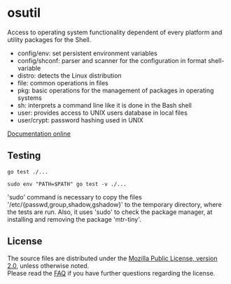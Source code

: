 # osutil

Access to operating system functionality dependent of every platform and
utility packages for the Shell.

+ config/env: set persistent environment variables
+ config/shconf: parser and scanner for the configuration in format shell-variable
+ distro: detects the Linux distribution
+ file: common operations in files
+ pkg: basic operations for the management of packages in operating systems
+ sh: interprets a command line like it is done in the Bash shell
+ user: provides access to UNIX users database in local files
+ user/crypt: password hashing used in UNIX

[Documentation online](http://godoc.org/github.com/tredoe/osutil)

## Testing

`go test ./...`

`sudo env "PATH=$PATH" go test -v ./...`

'sudo' command is necessary to copy the files '/etc/{passwd,group,shadow,gshadow}' to the temporary directory, where the tests are run.
Also, it uses 'sudo' to check the package manager, at installing and removing the package 'mtr-tiny'.


## License

The source files are distributed under the [Mozilla Public License, version 2.0](http://mozilla.org/MPL/2.0/),
unless otherwise noted.  
Please read the [FAQ](http://www.mozilla.org/MPL/2.0/FAQ.html)
if you have further questions regarding the license.
